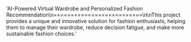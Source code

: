 'AI-Powered Virtual Wardrobe and Personalized Fashion Recommendation\n==========================\n\nThis project provides a unique and innovative solution for fashion enthusiasts, helping them to manage their wardrobe, reduce decision fatigue, and make more sustainable fashion choices.'  
